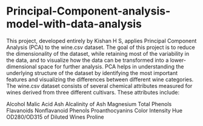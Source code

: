# Principal-Component-analysis-model-with-data-analysis
This project, developed entirely by Kishan H S, applies Principal Component Analysis (PCA) to the wine.csv dataset. The goal of this project is to reduce the dimensionality of the dataset, while retaining most of the variability in the data, and to visualize how the data can be transformed into a lower-dimensional space for further analysis. PCA helps in understanding the underlying structure of the dataset by identifying the most important features and visualizing the differences between different wine categories.
The wine.csv dataset consists of several chemical attributes measured for wines derived from three different cultivars. These attributes include:

Alcohol
Malic Acid
Ash
Alcalinity of Ash
Magnesium
Total Phenols
Flavanoids
Nonflavanoid Phenols
Proanthocyanins
Color Intensity
Hue
OD280/OD315 of Diluted Wines
Proline


